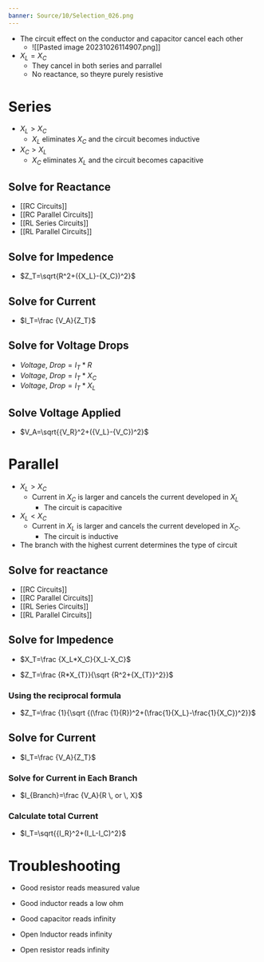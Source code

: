 ```yaml
---
banner: Source/10/Selection_026.png
---
```

- The circuit effect on the conductor and capacitor cancel each other
	- ![[Pasted image 20231026114907.png]]
- $X_L = X_C$
	- They cancel in both series and parrallel
	- No reactance, so theyre purely resistive

# Series

- $X_L>X_C$ 
	- $X_L$ eliminates $X_C$ and the circuit becomes inductive
- $X_C>X_L$
	- $X_C$ eliminates $X_L$ and the circuit becomes capacitive

## Solve for Reactance

- [[RC Circuits]]
- [[RC Parallel Circuits]]
- [[RL Series Circuits]]
- [[RL Parallel Circuits]]


## Solve for Impedence

- $Z_T=\sqrt{R^2+({X_L}-{X_C})^2}$

## Solve for Current

- $I_T=\frac {V_A}{Z_T}$ 

## Solve for Voltage Drops

- $Voltage ,\ Drop=I_T*R$
- $Voltage ,\ Drop=I_T*X_C$
- $Voltage ,\ Drop=I_T*X_L$

## Solve Voltage Applied

- $V_A=\sqrt{{V_R}^2+({V_L}-{V_C})^2}$


# Parallel
- $X_L>X_C$
	- Current in $X_C$ is larger and cancels the current developed in $X_L$
		- The circuit is capacitive
- $X_L<X_C$
	- Current in $X_L$ is larger and cancels the current developed in $X_C$.
		- The circuit is inductive
- The branch with the highest current determines the type of circuit 

## Solve for reactance

- [[RC Circuits]]
- [[RC Parallel Circuits]]
- [[RL Series Circuits]]
- [[RL Parallel Circuits]]

## Solve for Impedence

- $X_T=\frac {X_L*X_C}{X_L-X_C}$  

- $Z_T=\frac {R*X_{T}}{\sqrt {R^2+{X_{T}}^2}}$ 

### Using the reciprocal formula

- $Z_T=\frac {1}{\sqrt {(\frac {1}{R})^2+(\frac{1}{X_L}-\frac{1}{X_C})^2}}$

## Solve for Current

- $I_T=\frac {V_A}{Z_T}$ 

### Solve for Current in Each Branch

- $I_{Branch}=\frac {V_A}{R \, or \, X}$

### Calculate total Current

- $I_T=\sqrt{{I_R}^2+(I_L-I_C)^2}$

# Troubleshooting
- Good resistor reads measured value
- Good inductor reads a low ohm
- Good capacitor reads infinity

- Open Inductor reads infinity
- Open resistor reads infinity
